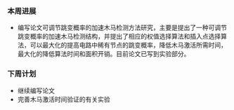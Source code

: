 ### 本周进展

- 编写论文可调节跳变概率的加速木马检测方法研究，主要是提出了一种可调节跳变概率的加速木马检测结构，并提出了相应的权值选择算法和插入点选择算法，可以最大化的提高电路中稀有节点的跳变概率，降低木马激活所需时间，最大化的降低算法时间和面积开销。目前论文已写到实验部分。


### 下周计划

- 继续编写论文
- 完善木马激活时间验证的有关实验


